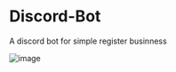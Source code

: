 # Discord-Bot
A discord bot for simple register businness


![image](https://github.com/burakbasher/Discord-Bot/assets/93494247/da957ae9-d6f6-4fb5-8c2f-8ab665fbf6ef)
